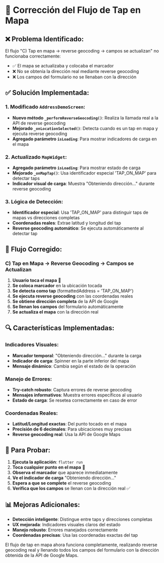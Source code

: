 # 🔧 Corrección del Flujo de Tap en Mapa

## ❌ **Problema Identificado:**
El flujo "C) Tap en mapa → reverse geocoding → campos se actualizan" no funcionaba correctamente:
- ✅ El mapa se actualizaba y colocaba el marcador
- ❌ No se obtenía la dirección real mediante reverse geocoding
- ❌ Los campos del formulario no se llenaban con la dirección

## ✅ **Solución Implementada:**

### 1. **Modificado `AddressDemoScreen`**:
- **Nuevo método `_performReverseGeocoding()`**: Realiza la llamada real a la API de reverse geocoding
- **Mejorado `_onLocationSelected()`**: Detecta cuando es un tap en mapa y ejecuta reverse geocoding
- **Agregado parámetro `isLoading`**: Para mostrar indicadores de carga en el mapa

### 2. **Actualizado `MapWidget`**:
- **Agregado parámetro `isLoading`**: Para mostrar estado de carga
- **Mejorado `_onMapTap()`**: Usa identificador especial 'TAP_ON_MAP' para detectar taps
- **Indicador visual de carga**: Muestra "Obteniendo dirección..." durante reverse geocoding

### 3. **Lógica de Detección**:
- **Identificador especial**: Usa 'TAP_ON_MAP' para distinguir taps de mapas vs direcciones completas
- **Coordenadas reales**: Extrae latitud y longitud del tap
- **Reverse geocoding automático**: Se ejecuta automáticamente al detectar tap

## 🎯 **Flujo Corregido:**

### **C) Tap en Mapa → Reverse Geocoding → Campos se Actualizan**

1. **Usuario toca el mapa** 📍
2. **Se coloca marcador** en la ubicación tocada
3. **Se detecta como tap** (formattedAddress = 'TAP_ON_MAP')
4. **Se ejecuta reverse geocoding** con las coordenadas reales
5. **Se obtiene dirección completa** de la API de Google
6. **Se llenan los campos** del formulario automáticamente
7. **Se actualiza el mapa** con la dirección real

## 🔍 **Características Implementadas:**

### **Indicadores Visuales:**
- **Marcador temporal**: "Obteniendo dirección..." durante la carga
- **Indicador de carga**: Spinner en la parte inferior del mapa
- **Mensaje dinámico**: Cambia según el estado de la operación

### **Manejo de Errores:**
- **Try-catch robusto**: Captura errores de reverse geocoding
- **Mensajes informativos**: Muestra errores específicos al usuario
- **Estado de carga**: Se resetea correctamente en caso de error

### **Coordenadas Reales:**
- **Latitud/Longitud exactas**: Del punto tocado en el mapa
- **Precisión de 6 decimales**: Para ubicaciones muy precisas
- **Reverse geocoding real**: Usa la API de Google Maps

## 🚀 **Para Probar:**

1. **Ejecuta la aplicación**: `flutter run`
2. **Toca cualquier punto en el mapa** 📍
3. **Observa el marcador** que aparece inmediatamente
4. **Ve el indicador de carga** "Obteniendo dirección..."
5. **Espera a que se complete** el reverse geocoding
6. **Verifica que los campos** se llenan con la dirección real ✅

## 📊 **Mejoras Adicionales:**

- **Detección inteligente**: Distingue entre taps y direcciones completas
- **UX mejorada**: Indicadores visuales claros del estado
- **Manejo robusto**: Errores manejados correctamente
- **Coordenadas precisas**: Usa las coordenadas exactas del tap

El flujo de tap en mapa ahora funciona completamente, realizando reverse geocoding real y llenando todos los campos del formulario con la dirección obtenida de la API de Google Maps.
